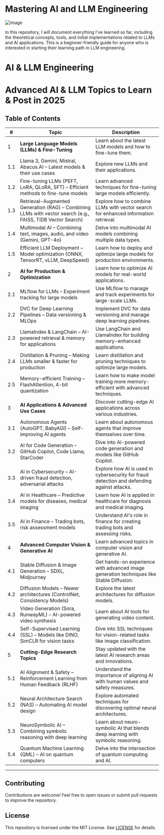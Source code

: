 # Mastering AI and LLM Engineering 
![image](https://github.com/user-attachments/assets/ba0b3fdc-6b1e-48be-85fb-0820d8d8b8ed)

 In this repository, I will document everything I've learned so far, including the theoretical concepts, tools, and initial implementations related to LLMs and AI applications. This is a beginner-friendly guide for anyone who is interested in starting their learning path in LLM engineering.

# AI & LLM Engineering 
# Advanced AI & LLM Topics to Learn & Post in 2025

## Table of Contents

| #  | Topic                                                       | Description                                                                 |
|----|-------------------------------------------------------------|-----------------------------------------------------------------------------|
| 1  | **Large Language Models (LLMs) & Fine-Tuning**              | Learn about the latest LLM models and how to fine-tune them.                |
| 1.1| Llama 3, Gemini, Mistral, Abacus.AI – Latest models & their use cases | Explore new LLMs and their applications.                                    |
| 1.2| Fine-tuning LLMs (PEFT, LoRA, QLoRA, SFT) – Efficient methods to fine-tune models | Learn advanced techniques for fine-tuning large models efficiently.           |
| 1.3| Retrieval-Augmented Generation (RAG) – Combining LLMs with vector search (e.g., FAISS, TiDB Vector Search) | Explore how to combine LLMs with vector search for enhanced information retrieval. |
| 1.4| Multimodal AI – Combining text, images, audio, and video (Gemini, GPT-4o) | Delve into multimodal AI models combining multiple data types.              |
| 1.5| Efficient LLM Deployment – Model optimization (ONNX, TensorRT, vLLM, DeepSpeed) | Learn how to deploy and optimize large models for production environments.    |
| 2  | **AI for Production & Optimization**                        | Learn how to optimize AI models for real-world applications.                |
| 2.1| MLflow for LLMs – Experiment tracking for large models      | Use MLflow to manage and track experiments for large-scale LLMs.             |
| 2.2| DVC for Deep Learning Pipelines – Data versioning & MLOps   | Implement DVC for data versioning and manage deep learning pipelines.       |
| 2.3| LlamaIndex & LangChain – AI-powered retrieval & memory for applications | Use LangChain and LlamaIndex for building memory-enhanced applications.     |
| 2.4| Distillation & Pruning – Making LLMs smaller & faster for production | Learn distillation and pruning techniques to optimize large models.         |
| 2.5| Memory-efficient Training – FlashAttention, 4-bit quantization | Learn how to make model training more memory-efficient with advanced techniques. |
| 3  | **AI Applications & Advanced Use Cases**                    | Discover cutting-edge AI applications across various industries.           |
| 3.1| Autonomous Agents (AutoGPT, BabyAGI) – Self-improving AI agents | Learn about autonomous agents that improve themselves over time.            |
| 3.2| AI for Code Generation – GitHub Copilot, Code Llama, StarCoder | Dive into AI-powered code generation and models like GitHub Copilot.        |
| 3.3| AI in Cybersecurity – AI-driven fraud detection, adversarial attacks | Explore how AI is used in cybersecurity for fraud detection and defending against attacks. |
| 3.4| AI in Healthcare – Predictive models for diseases, medical imaging | Learn how AI is applied in healthcare for diagnosis and medical imaging.    |
| 3.5| AI in Finance – Trading bots, risk assessment models        | Understand AI's role in finance for creating trading bots and assessing risks. |
| 4  | **Advanced Computer Vision & Generative AI**                | Learn advanced topics in computer vision and generative AI.                |
| 4.1| Stable Diffusion & Image Generation – SDXL, Midjourney      | Get hands-on experience with advanced image generation techniques like Stable Diffusion. |
| 4.2| Diffusion Models – Newer architectures (ControlNet, Consistency Models) | Explore the latest architectures for diffusion models.                     |
| 4.3| Video Generation (Sora, RunwayML) – AI-powered video synthesis | Learn about AI tools for generating video content.                         |
| 4.4| Self-Supervised Learning (SSL) – Models like DINO, SimCLR for vision tasks | Dive into SSL techniques for vision-related tasks like image classification. |
| 5  | **Cutting-Edge Research Topics**                            | Stay updated with the latest AI research areas and innovations.             |
| 5.1| AI Alignment & Safety – Reinforcement Learning from Human Feedback (RLHF) | Understand the importance of aligning AI with human values and safety measures. |
| 5.2| Neural Architecture Search (NAS) – Automating AI model design | Explore automated techniques for discovering optimal neural architectures.   |
| 5.3| NeuroSymbolic AI – Combining symbolic reasoning with deep learning | Learn about neuro-symbolic AI that blends deep learning with symbolic reasoning. |
| 5.4| Quantum Machine Learning (QML) – AI on quantum computers    | Delve into the intersection of quantum computing and AI.                    |

---









## Contributing
Contributions are welcome! Feel free to open issues or submit pull requests to improve the repository.

## License
This repository is licensed under the MIT License. See [LICENSE](./LICENSE) for details.
